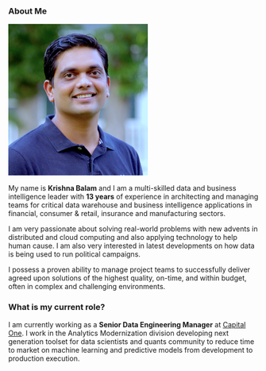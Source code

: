 ### About Me
![krishna](img/kbalam.png)

My name is **Krishna Balam** and I am a multi-skilled data and business intelligence leader with **13 years** of experience in architecting and managing teams for critical data warehouse and business intelligence applications in financial, consumer & retail, insurance and manufacturing sectors.

I am very passionate about solving real-world problems with new advents in distributed and cloud computing and also applying technology to help human cause. I am also very interested in latest developments on how data is being used to run political campaigns.

I possess a proven ability to manage project teams to successfully deliver agreed upon solutions of the highest quality, on-time, and within budget, often in complex and challenging environments.

### What is my current role?

I am currently working as a **Senior Data Engineering Manager** at [Capital One](https://www.capitalone.com). I work in the Analytics Modernization division developing next generation toolset for data scientists and quants community to reduce time to market on machine learning and predictive models from development to production execution.
